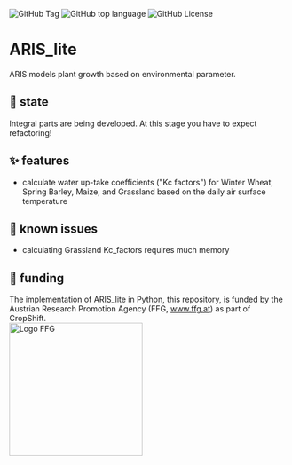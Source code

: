 ![GitHub Tag](https://img.shields.io/github/v/tag/j-haacker/aris_lite)
![GitHub top language](https://img.shields.io/github/languages/top/j-haacker/aris_lite)
![GitHub License](https://img.shields.io/github/license/j-haacker/aris_lite)

# ARIS_lite

ARIS models plant growth based on environmental parameter.


## 🌱 state

Integral parts are being developed. At this stage you have to expect
refactoring!


## ✨ features

- calculate water up-take coefficients ("Kc factors") for Winter Wheat,
  Spring Barley, Maize, and Grassland based on the daily air surface
  temperature


## 🐛 known issues

- calculating Grassland Kc_factors requires much memory


## 💸 funding

The implementation of ARIS_lite in Python, this repository, is funded by
the Austrian Research Promotion Agency (FFG, www.ffg.at) as part of
CropShift.   
<a href="https://www.ffg.at/">
<img src="https://www.ffg.at/sites/default/files/allgemeine_downloads/Logos_2018/FFG_Logo_EN_RGB_1000px.png"
alt="Logo FFG" style="width:15rem;">
</a>
